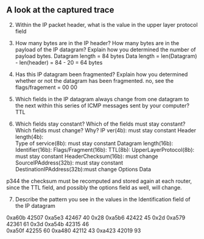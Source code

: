 
## A look at the captured trace
2. Within the IP packet header, what is the value in the upper layer protocol field


3. How many bytes are in the IP header? How many bytes are in the payload of the
IP datagram? Explain how you determined the number of payload bytes.
  Datagram length = 84 bytes
  Data length = len(Datagram) - len(header) = 84 - 20 = 64 bytes 

4. Has this IP datagram been fragmented? Explain how you determined whether or
not the datagram has been fragmented.
  no, see the flags/fragement = 00 00

5. Which fields in the IP datagram always change from one datagram to the next
within this series of ICMP messages sent by your computer?
  TTL

6. Which fields stay constant? Which of the fields must stay constant? Which fields
must change? Why?
  IP ver(4b):               must stay constant
  Header length(4b):        
  Type of service(8b):      must stay constant
  Datagram length(16b):
  Identifier(16b):
  Flags/Fragment(16b):
  TTL(8b):
  UpperLayerProtocol(8b):   must stay constant
  HeaderChecksum(16b):      must change
  SourceIPAddress(32b):     must stay constant
  DestinationIPAddress(32b):must change
  Options
  Data

p344
the checksum must be recomputed and stored again at each router, since
the TTL field, and possibly the options field as well, will change.


7. Describe the pattern you see in the values in the Identification field of the IP
datagram

0xa60b  42507
0xa5e3  42467 40  0x28
0xa5b6  42422 45  0x2d
0xa579  42361 61  0x3d
0xa54b  42315 46  
0xa50f  42255 60
0xa480  42112 43
0xa423  42019 93
